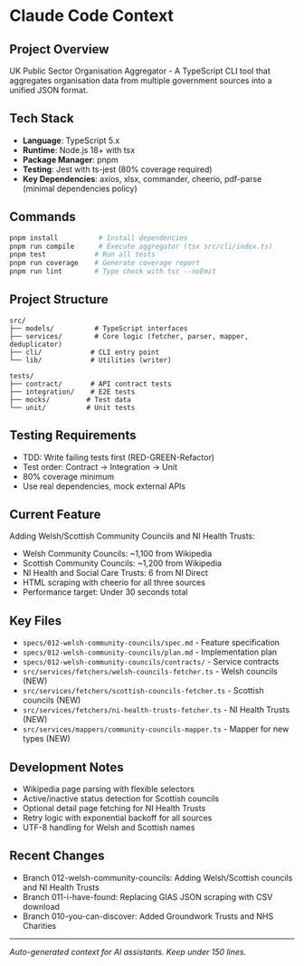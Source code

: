 # Claude Code Context

## Project Overview
UK Public Sector Organisation Aggregator - A TypeScript CLI tool that aggregates organisation data from multiple government sources into a unified JSON format.

## Tech Stack
- **Language**: TypeScript 5.x
- **Runtime**: Node.js 18+ with tsx
- **Package Manager**: pnpm
- **Testing**: Jest with ts-jest (80% coverage required)
- **Key Dependencies**: axios, xlsx, commander, cheerio, pdf-parse (minimal dependencies policy)

## Commands
```bash
pnpm install          # Install dependencies
pnpm run compile      # Execute aggregator (tsx src/cli/index.ts)
pnpm test            # Run all tests
pnpm run coverage    # Generate coverage report
pnpm run lint        # Type check with tsc --noEmit
```

## Project Structure
```text
src/
├── models/          # TypeScript interfaces
├── services/        # Core logic (fetcher, parser, mapper, deduplicator)
├── cli/            # CLI entry point
└── lib/            # Utilities (writer)

tests/
├── contract/       # API contract tests
├── integration/    # E2E tests
├── mocks/         # Test data
└── unit/          # Unit tests
```

## Testing Requirements
- TDD: Write failing tests first (RED-GREEN-Refactor)
- Test order: Contract → Integration → Unit
- 80% coverage minimum
- Use real dependencies, mock external APIs

## Current Feature
Adding Welsh/Scottish Community Councils and NI Health Trusts:
- Welsh Community Councils: ~1,100 from Wikipedia
- Scottish Community Councils: ~1,200 from Wikipedia
- NI Health and Social Care Trusts: 6 from NI Direct
- HTML scraping with cheerio for all three sources
- Performance target: Under 30 seconds total

## Key Files
- `specs/012-welsh-community-councils/spec.md` - Feature specification
- `specs/012-welsh-community-councils/plan.md` - Implementation plan
- `specs/012-welsh-community-councils/contracts/` - Service contracts
- `src/services/fetchers/welsh-councils-fetcher.ts` - Welsh councils (NEW)
- `src/services/fetchers/scottish-councils-fetcher.ts` - Scottish councils (NEW)
- `src/services/fetchers/ni-health-trusts-fetcher.ts` - NI Health Trusts (NEW)
- `src/services/mappers/community-councils-mapper.ts` - Mapper for new types (NEW)

## Development Notes
- Wikipedia page parsing with flexible selectors
- Active/inactive status detection for Scottish councils
- Optional detail page fetching for NI Health Trusts
- Retry logic with exponential backoff for all sources
- UTF-8 handling for Welsh and Scottish names

## Recent Changes
- Branch 012-welsh-community-councils: Adding Welsh/Scottish councils and NI Health Trusts
- Branch 011-i-have-found: Replacing GIAS JSON scraping with CSV download
- Branch 010-you-can-discover: Added Groundwork Trusts and NHS Charities

---
*Auto-generated context for AI assistants. Keep under 150 lines.*